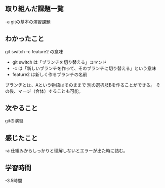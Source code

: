 ## 取り組んだ課題一覧  
-a  gitの基本の演習課題

## わかったこと
git switch -c feature2 の意味
* git switch は「ブランチを切り替える」コマンド
* -c は「新しいブランチを作って、そのブランチに切り替える」という意味
* feature2 は新しく作るブランチの名前

ブランチとは、Aという物語はそのままで
別の選択肢Bを作ることができる。
その後、マージ（合体）することも可能。

## 次やること
gitの演習

## 感じたこと
-a  仕組みからしっかりと理解しないとエラーが出た時に詰む。

## 学習時間
-3.5時間
